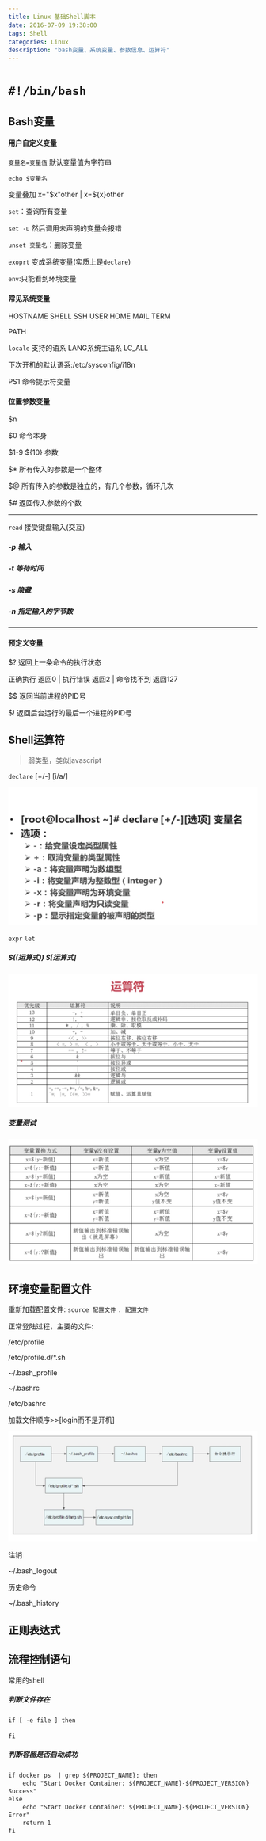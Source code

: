 ```yaml
---
title: Linux 基础Shell脚本
date: 2016-07-09 19:38:00
tags: Shell
categories: Linux
description: "bash变量、系统变量、参数信息、运算符"
---
```


# `#!/bin/bash`

## Bash变量

#### 用户自定义变量

`变量名=变量值` 默认变量值为字符串

`echo $变量名`

变量叠加  x="$x"other | x=${x}other

`set`：查询所有变量

`set -u` 然后调用未声明的变量会报错

`unset 变量名`：删除变量

`exoprt` 变成系统变量(实质上是`declare`)

`env`:只能看到环境变量
<!--more-->
#### 常见系统变量

HOSTNAME SHELL SSH USER  HOME MAIL TERM

PATH

`locale` 支持的语系 LANG系统主语系 LC_ALL

下次开机的默认语系:/etc/sysconfig/i18n

PS1 命令提示符变量

#### 位置参数变量
$n 

$0 命令本身

$1-9 ${10} 参数

$\*  所有传入的参数是一个整体

$@   所有传入的参数是独立的，有几个参数，循环几次

$\#  返回传入参数的个数

------

`read` 接受键盘输入(交互)

##### -p 输入

##### -t 等待时间

##### -s 隐藏

##### -n 指定输入的字节数

--------

#### 预定义变量

$? 返回上一条命令的执行状态

正确执行 返回0 | 执行错误 返回2 | 命令找不到 返回127

$$ 返回当前进程的PID号

$! 返回后台运行的最后一个进程的PID号

## Shell运算符
 >弱类型，类似javascript

`declare` [+/-] [i/a/]

![变量参数](Linux-基础Shell脚本/201607101216.PNG)

`expr` `let`

##### $((运算式)) $[运算式]

![变量参数](Linux-基础Shell脚本/201607101227.PNG)

##### 变量测试

![变量参数](Linux-基础Shell脚本/201607101231.PNG)

## 环境变量配置文件

重新加载配置文件: `source 配置文件`  `. 配置文件`

正常登陆过程，主要的文件:

/etc/profile

/etc/profile.d/*.sh

~/.bash_profile

~/.bashrc

/etc/bashrc

加载文件顺序>>[login而不是开机]

![变量参数](Linux-基础Shell脚本/201607101243.PNG)

注销

~/.bash_logout

历史命令

~/.bash_history

## 正则表达式

## 流程控制语句

常用的shell

##### 判断文件存在
```
if [ -e file ] then

fi
```

##### 判断容器是否启动成功

```
if docker ps  | grep ${PROJECT_NAME}; then
	echo "Start Docker Container: ${PROJECT_NAME}-${PROJECT_VERSION} Success"
else 
	echo "Start Docker Container: ${PROJECT_NAME}-${PROJECT_VERSION} Error"
	return 1
fi
```